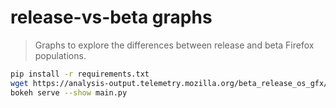 # release-vs-beta graphs
> Graphs to explore the differences between release and beta Firefox populations.

```sh
pip install -r requirements.txt
wget https://analysis-output.telemetry.mozilla.org/beta_release_os_gfx/data/agg_data.tar.gz
bokeh serve --show main.py
```
